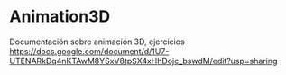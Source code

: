 # Animation3D
Documentación sobre animación 3D, ejercicios
https://docs.google.com/document/d/1U7-UTENARkDq4nKTAwM8YSxV8tpSX4xHhDojc_bswdM/edit?usp=sharing
